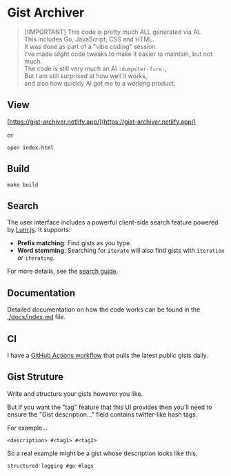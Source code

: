 # Gist Archiver

> \[!IMPORTANT\]
> This code is pretty much ALL generated via AI.\
> This includes Go, JavaScript, CSS and HTML.\
> It was done as part of a "vibe coding" session.\
> I've made _slight_ code tweaks to make it easier to maintain, but not much.\
> The code is still very much an AI `:dumpster-fire:`,\
> But I am still surprised at how well it works,\
> and also how quickly AI got me to a working product.

## View

[https://gist-archiver.netlify.app/](https://gist-archiver.netlify.app/)

or

```shell
open index.html
```

## Build

```shell
make build
```

## Search

The user interface includes a powerful client-side search feature powered by [Lunr.js](https://lunrjs.com/). It supports:
- **Prefix matching**: Find gists as you type.
- **Word stemming**: Searching for `iterate` will also find gists with `iteration` or `iterating`.

For more details, see the [search guide](./docs/search-guide.md).

## Documentation

Detailed documentation on how the code works can be found in the [./docs/index.md](./docs/index.md) file.

## CI

I have a [GitHub Actions workflow](.github/workflows/daily-build.yml) that pulls
the latest public gists daily.

## Gist Struture

Write and structure your gists however you like.

But if you want the "tag" feature that this UI provides then you'll need to
ensure the "Gist description..." field contains twitter-like hash tags.

For example...

```
<description> #<tag1> #<tag2>
```

So a real example might be a gist whose description looks like this:

```
structured logging #go #logs
```
